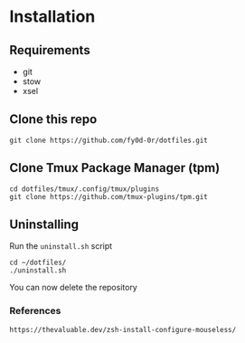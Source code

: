 # Installation
## Requirements
- git
- stow
- xsel

## Clone this repo
```
git clone https://github.com/fy0d-0r/dotfiles.git
```

## Clone Tmux Package Manager (tpm)
```
cd dotfiles/tmux/.config/tmux/plugins
git clone https://github.com/tmux-plugins/tpm.git
```

## Uninstalling

Run the `uninstall.sh` script
```
cd ~/dotfiles/
./uninstall.sh
```

You can now delete the repository



### References
`https://thevaluable.dev/zsh-install-configure-mouseless/`
